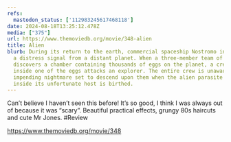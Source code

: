 ```yaml
---
refs:
  mastodon_status: ['112983245617468118']
date: 2024-08-18T13:25:12.478Z
media: ["375"]
url: https://www.themoviedb.org/movie/348-alien
title: Alien
blurb: During its return to the earth, commercial spaceship Nostromo intercepts
  a distress signal from a distant planet. When a three-member team of the crew
  discovers a chamber containing thousands of eggs on the planet, a creature
  inside one of the eggs attacks an explorer. The entire crew is unaware of the
  impending nightmare set to descend upon them when the alien parasite planted
  inside its unfortunate host is birthed.
---
```


Can’t believe I haven’t seen this before! It’s so good, I think I was always out of because it was “scary”. Beautiful practical effects, grungy 80s haircuts and cute Mr Jones. #Review

https://www.themoviedb.org/movie/348
